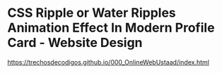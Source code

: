 # CSS Ripple or Water Ripples Animation Effect In Modern Profile Card - Website Design
https://trechosdecodigos.github.io/000_OnlineWebUstaad/index.html 
